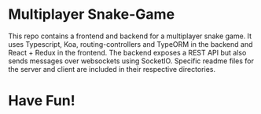# Multiplayer Snake-Game

This repo contains a frontend and backend for a multiplayer snake game. It uses Typescript, Koa, routing-controllers and TypeORM in the backend and React + Redux in the frontend. The backend exposes a REST API but also sends messages over websockets using SocketIO. Specific readme files for the server and client are included in their respective directories.

# Have Fun!
